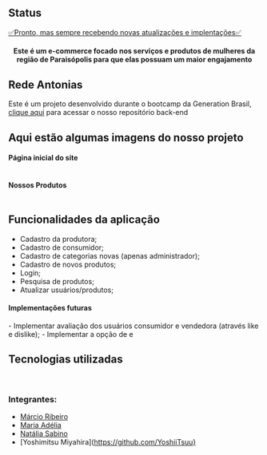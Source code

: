 <h2>Status</h2>
<a href="https://redeantonias.netlify.app/" target="_blank">✅Pronto, mas sempre recebendo novas atualizações e implentações✅</a> 

<p align="center">
<a target="_blank" href="https://redeantonias.netlify.app/>
  <img src="https://i.imgur.com/JWtPQ50.png" alt="Rede Antonias"/>
  </a>
</p>

<h4 align="center">Este é um e-commerce focado nos serviços e produtos de mulheres da região de Paraisópolis para que elas possuam um maior engajamento</h4>

<h2>Rede Antonias</h2>
  Este é um projeto desenvolvido durante o bootcamp da Generation Brasil, <a href="https://github.com/mariaadelia/ProjetoRedeAntonias">clique aqui</a> para acessar o nosso repositório back-end
<h2>Aqui estão algumas imagens do nosso projeto</h2>
<h4>Página inicial do site</h4>
<img alt="" src="https://media.discordapp.net/attachments/854768370889392148/867200671517900810/unknown.png?width=1373&height=676">
<h4>Nossos Produtos</h4>
<img alt="" src="https://media.discordapp.net/attachments/854768370889392148/867205602853257236/unknown.png?width=801&height=676"/>

<h2>Funcionalidades da aplicação</h2>
                                                                                                                      
- Cadastro da produtora;                    
- Cadastro de consumidor;
- Cadastro de categorias novas (apenas administrador);
- Cadastro de novos produtos;
- Login;
- Pesquisa de produtos;
- Atualizar usuários/produtos;
                                                                                                                       
<h4>Implementações futuras</h4>                                                                                                                       
- Implementar avaliação dos usuários consumidor e vendedora (através like e dislike);
- Implementar a opção de e
                                                                                                                       
<h2>Tecnologias utilizadas</h2>
                                                                                                                       
<img alt="" src="https://img.shields.io/badge/JavaScript-323330?style=for-the-badge&logo=javascript&logoColor=F7DF1E"/>
<img alt="" src="https://img.shields.io/badge/Bootstrap-563D7C?style=for-the-badge&logo=bootstrap&logoColor=white"/>
<img alt="" src="https://img.shields.io/badge/HTML-239120?style=for-the-badge&logo=html5&logoColor=white"/>
<img alt="" src="https://img.shields.io/badge/typescript%20-%23007ACC.svg?&style=for-the-badge&logo=typescript&logoColor=white"/>
<img alt="" src="https://img.shields.io/badge/CSS-239120?&style=for-the-badge&logo=css3&logoColor=white"/>
<img alt="" src="https://img.shields.io/badge/Angular-DD0031?style=for-the-badge&logo=angular&logoColor=white"/>
<img alt="" src="https://img.shields.io/badge/figma%20-%23F24E1E.svg?&style=for-the-badge&logo=figma&logoColor=white"/>


### Integrantes:
- [Márcio Ribeiro](https://github.com/KaitM1)
- [Maria Adélia](https://github.com/sabinonatalia)
- [Natália Sabino](https://github.com/sabinonatalia)                                                                                                                    
- [Yoshimitsu Miyahira](https://github.com/YoshiiTsuu}                                                                                                                    
